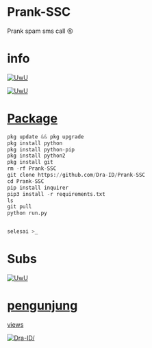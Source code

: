 # Prank-SSC
Prank spam sms call 😝

# info

<p align="center">
  
   <a href="https://github.com/Dra-ID"><img src="http://readme-typing-svg.herokuapp.com?color=BF00FF&center=true&vCenter=true&multiline=false&lines=Sewaktu+waktu+tools+ini+akan" alt="UwU">
      
  <a href="https://github.com/Dra-ID"><img src="http://readme-typing-svg.herokuapp.com?color=BF00FF&center=true&vCenter=true&multiline=false&lines=expired+jadi+gunakan+dengan+bijak+!" alt="UwU">
    
</p>
     
# Package
```python
pkg update && pkg upgrade 
pkg install python
pkg install python-pip
pkg install python2
pkg install git
rm -rf Prank-SSC
git clone https://github.com/Dra-ID/Prank-SSC
cd Prank-SSC
pip install inquirer
pip3 install -r requirements.txt
ls
git pull
python run.py


selesai >_
```
     
# Subs
<p align="center">
  
  <a href="https://github.com/Dra-ID"><img src="http://readme-typing-svg.herokuapp.com?color=BF00FF&center=true&vCenter=true&multiline=false&lines=SUBSCRIBE+CHANNEL+Vindra+ID" alt="UwU">

</p>
   
# pengunjung

views
<p align=left> <img src=https://komarev.com/ghpvc/?username=Spamsmscall alt=Dra-ID/> </p>
